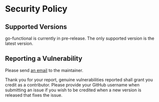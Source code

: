 # Security Policy

## Supported Versions

go-functional is currently in pre-release. The only supported version is the latest version.

## Reporting a Vulnerability

Please send [an email](mailto:tomgodkin@pm.me) to the maintainer.

Thank you for your report, genuine vulnerabilities reported shall grant you credit as a contributor. Please provide your GitHub username when submitting an issue if you wish to be credited when a new version is released that fixes the issue.
